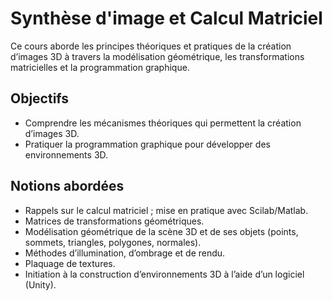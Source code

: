 # Synthèse d'image et Calcul Matriciel

Ce cours aborde les principes théoriques et pratiques de la création d’images 3D à travers la modélisation géométrique, les transformations matricielles et la programmation graphique.

## Objectifs
- Comprendre les mécanismes théoriques qui permettent la création d’images 3D.
- Pratiquer la programmation graphique pour développer des environnements 3D.

## Notions abordées
- Rappels sur le calcul matriciel ; mise en pratique avec Scilab/Matlab.
- Matrices de transformations géométriques.
- Modélisation géométrique de la scène 3D et de ses objets (points, sommets, triangles, polygones, normales).
- Méthodes d’illumination, d’ombrage et de rendu.
- Plaquage de textures.
- Initiation à la construction d’environnements 3D à l’aide d’un logiciel (Unity).
